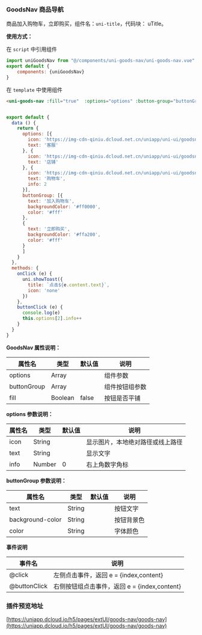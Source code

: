 
### GoodsNav 商品导航

商品加入购物车，立即购买，组件名：``uni-title``，代码块： uTitle。

**使用方式：**

在 ``script`` 中引用组件 

```javascript
import uniGoodsNav from "@/components/uni-goods-nav/uni-goods-nav.vue"
export default {
    components: {uniGoodsNav}
}
```

在 ``template`` 中使用组件

```html
<uni-goods-nav :fill="true"  :options="options" :button-group="buttonGroup"  @click="onClick" @buttonClick="buttonClick" />
```

```javascript

export default {
  data () {
    return {
      options: [{
        icon: 'https://img-cdn-qiniu.dcloud.net.cn/uniapp/uni-ui/goodsnav/kefu.png',
        text: '客服'
      }, {
        icon: 'https://img-cdn-qiniu.dcloud.net.cn/uniapp/uni-ui/goodsnav/dianpu.png',
        text: '店铺'
      }, {
        icon: 'https://img-cdn-qiniu.dcloud.net.cn/uniapp/uni-ui/goodsnav/carts.png',
        text: '购物车',
        info: 2
      }],
      buttonGroup: [{
        text: '加入购物车',
        backgroundColor: '#ff0000',
        color: '#fff'
      },
      {
        text: '立即购买',
        backgroundColor: '#ffa200',
        color: '#fff'
      }
      ]
    }
  },
  methods: {
    onClick (e) {
      uni.showToast({
        title: `点击${e.content.text}`,
        icon: 'none'
      })
    },
    buttonClick (e) {
      console.log(e)
      this.options[2].info++
    }
  }
}
```

**GoodsNav 属性说明：**

|属性名			|类型		|默认值	|说明						|
|---				|----		|---		|---						|
|options		|Array	|				|组件参数		|
|buttonGroup|Array	|				|组件按钮组参数	|
|fill				|Boolean|false	|按钮是否平铺		|


**options 参数说明：**

|属性名	|类型		|默认值	|说明															|
|---		|----		|---		|---															|
|icon		|String	|				|显示图片，本地绝对路径或线上路径	|
|text		|String	|				|显示文字													|
|info		|Number	|0			|右上角数字角标										|

**buttonGroup 参数说明：**

|属性名					|类型		|默认值	|说明				|
|---						|----		|---		|---				|
|text						|String	|				|按钮文字		|
|background-color|String	|			|按钮背景色	|
|color					|String	|				|字体颜色		|

**事件说明**

|事件名				|说明																					|
|---					|---																					|
|@click				|左侧点击事件，返回 e = {index,content}				|
|@buttonClick	|右侧按钮组点击事件，返回 e = {index,content}	|

### 插件预览地址

[https://uniapp.dcloud.io/h5/pages/extUI/goods-nav/goods-nav](https://uniapp.dcloud.io/h5/pages/extUI/goods-nav/goods-nav)